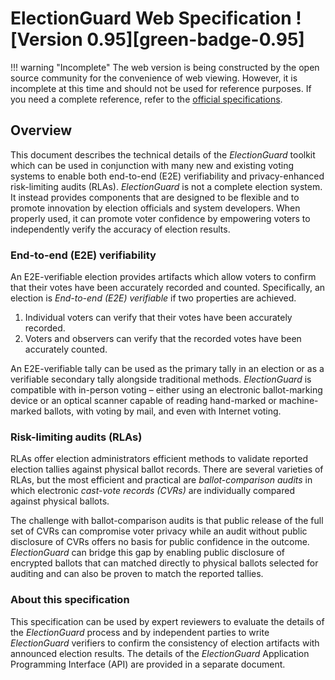 # ElectionGuard Web Specification ![Version 0.95][green-badge-0.95]

!!! warning "Incomplete"
    The web version is being constructed by the open source community for the convenience of web viewing. However, it is incomplete at this time and should not be used for reference purposes. If you need a complete reference, refer to the [official specifications].

## Overview

This document describes the technical details of the _ElectionGuard_ toolkit which can be used in conjunction with many new and existing voting systems to enable both end-to-end (E2E) verifiability and privacy-enhanced risk-limiting audits (RLAs). _ElectionGuard_ is not a complete election system. It instead provides components that are designed to be flexible and to promote innovation by election officials and system developers. When properly used, it can promote voter confidence by empowering voters to independently verify the accuracy of election results.

### End-to-end (E2E) verifiability

An E2E-verifiable election provides artifacts which allow voters to confirm that their votes have been accurately recorded and counted. Specifically, an election is _End-to-end (E2E) verifiable_ if two properties are achieved.

1. Individual voters can verify that their votes have been accurately recorded.
2. Voters and observers can verify that the recorded votes have been accurately counted.

An E2E-verifiable tally can be used as the primary tally in an election or as a verifiable secondary tally alongside traditional methods. _ElectionGuard_ is compatible with in-person voting – either using an electronic ballot-marking device or an optical scanner capable of reading hand-marked or machine-marked ballots, with voting by mail, and even with Internet voting.

### Risk-limiting audits (RLAs)

RLAs offer election administrators efficient methods to validate reported election tallies against physical ballot records. There are several varieties of RLAs, but the most efficient and practical are _ballot-comparison audits_ in which electronic _cast-vote records (CVRs)_ are individually compared against physical ballots.

The challenge with ballot-comparison audits is that public release of the full set of CVRs can compromise voter privacy while an audit without public disclosure of CVRs offers no basis for public confidence in the outcome. _ElectionGuard_ can bridge this gap by enabling public disclosure of encrypted ballots that can matched directly to physical ballots selected for auditing and can also be proven to match the reported tallies.

### About this specification

This specification can be used by expert reviewers to evaluate the details of the _ElectionGuard_ process and by independent parties to write _ElectionGuard_ verifiers to confirm the consistency of election artifacts with announced election results. The details of the _ElectionGuard_ Application Programming Interface (API) are provided in a separate document.

<!-- Links -->

[badge-0.95]: https://img.shields.io/badge/🗳%20ElectionGuard%20Specification-v0.95-green
[spec-0.95]: https://github.com/microsoft/electionguard/releases/download/v0.95.0/EG_spec_v0_95.pdf "Election Guard Specification 0.95"
[official specifications]: ../../
